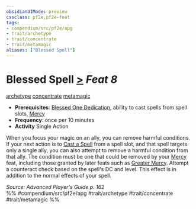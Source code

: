 ```yaml
---
obsidianUIMode: preview
cssclass: pf2e,pf2e-feat
tags:
- compendium/src/pf2e/apg
- trait/archetype
- trait/concentrate
- trait/metamagic
aliases: ["Blessed Spell"]
---
```

# Blessed Spell  [>](/rules/core-rulebook/chapter-9-playing-the-game.md#Actions "Single Action") *Feat 8*  
[archetype](/rules/traits/archetype.md)  [concentrate](/rules/traits/concentrate.md)  [metamagic](/rules/traits/metamagic.md)  

- **Prerequisites**: [Blessed One Dedication](/compendium/feats/blessed-one-dedication-apg.md), ability to cast spells from spell slots, [Mercy](/compendium/feats/mercy.md)
- **Frequency**: once per 10 minutes
- **Activity** Single Action

When you focus your magic on an ally, you can remove harmful conditions. If your next action is to [Cast a Spell](/rules/actions/cast-a-spell.md) from a spell slot, and that spell targets only a single ally, you can also attempt to remove a harmful condition from that ally. The condition must be one that could be removed by your [Mercy](/compendium/feats/mercy.md) feat, including those granted by later feats such as [Greater Mercy](/compendium/feats/greater-mercy.md). Attempt a counteract check based on the spell's DC and level. This effect is in addition to the normal effects of your spell.

*Source: Advanced Player's Guide p. 162*  
%% #compendium/src/pf2e/apg #trait/archetype #trait/concentrate #trait/metamagic %%